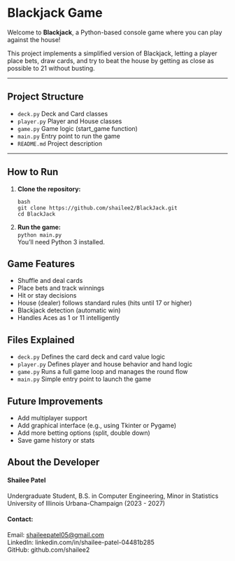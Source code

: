 # Blackjack Game

Welcome to **Blackjack**, a Python-based console game where you can play against the house!

This project implements a simplified version of Blackjack, letting a player place bets, draw cards, and try to beat the house by getting as close as possible to 21 without busting.

---
## Project Structure
- `deck.py` Deck and Card classes
- `player.py` Player and House classes
- `game.py` Game logic (start_game function)
- `main.py` Entry point to run the game
- `README.md` Project description
  
---

## How to Run

1. **Clone the repository:**<br>
   ```
   bash
   git clone https://github.com/shailee2/BlackJack.git
   cd BlackJack
2. **Run the game:** <br>
`python main.py`<br>
You’ll need Python 3 installed.

## Game Features
- Shuffle and deal cards
- Place bets and track winnings
- Hit or stay decisions
- House (dealer) follows standard rules (hits until 17 or higher)
- Blackjack detection (automatic win)
- Handles Aces as 1 or 11 intelligently

## Files Explained
- `deck.py`	Defines the card deck and card value logic
- `player.py`	Defines player and house behavior and hand logic
- `game.py`	Runs a full game loop and manages the round flow
- `main.py`	Simple entry point to launch the game

## Future Improvements
- Add multiplayer support
- Add graphical interface (e.g., using Tkinter or Pygame)
- Add more betting options (split, double down)
- Save game history or stats

## About the Developer
#### Shailee Patel 
Undergraduate Student, B.S. in Computer Engineering, Minor in Statistics <br>
University of Illinois Urbana-Champaign (2023 - 2027) <br>
#### Contact: 
Email: shaileepatel05@gmail.com <br>
LinkedIn: linkedin.com/in/shailee-patel-04481b285 <br>
GitHub: github.com/shailee2
